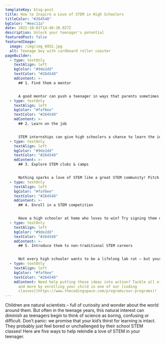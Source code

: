 ```yaml
---
templateKey: blog-post
title: How to Inspire a Love of STEM in High Schoolers
titleColor: "#264548"
bgColor: "#eec11a"
date: 2022-10-01T14:48:38.027Z
description: Unlock your teenager's potential
featuredPost: false
featuredImage:
  image: /img/img_6952.jpg
  alt: Teenage boy with cardboard roller coaster
pageBuilder:
  - type: textOnly
    textAlign: left
    bgColor: "#9de2dd"
    textColor: "#264548"
    mdContent: >-
      ## 1. Find them a mentor


      A good mentor can push a teenager in ways that parents sometimes can’t, providing a much-needed source of positive leadership and guidance at a time when teenagers are staking out their independence. In addition to helping teenagers build confidence and discipline, a rockstar STEM mentor can also spark a high schooler’s curiosity about STEM fields, shatter stereotypes about who practices STEM, and demonstrate the diversity of STEM career options. Does your teen admire an upperclassman who’s planning on majoring in Bio in college? Do they love their Physics teacher? Do they have a cool cousin working at a programming start-up? Any of these figures could make for an awesome mentor.
  - type: textOnly
    textAlign: left
    bgColor: "#faf6ee"
    textColor: "#264548"
    mdContent: >-
      ## 2. Learn on the job


      STEM internships can give high schoolers a chance to learn the ins & outs of a STEM career first-hand. Check out some local tech companies & STEM start-ups to see if they have high school internship programs. Who knows? Maybe your teenager will write an amazing college essay about how they discovered their love of coding during their summer at Verizon!
  - type: textOnly
    textAlign: left
    bgColor: "#9de2dd"
    textColor: "#264548"
    mdContent: >-
      ## 3. Explore STEM clubs & camps


      Nothing sparks a love of STEM like a great STEM community! Pitch activities like robotics club or coding classes to your teenager to encourage them to explore concepts like logic, math, and engineering in a relaxed and collaborative environment with their peers.
  - type: textOnly
    textAlign: left
    bgColor: "#faf6ee"
    textColor: "#264548"
    mdContent: >-
      ## 4. Enroll in a STEM competition


      Have a high schooler at home who loves to win? Try signing them up for a STEM competition! From local science fairs to state-level math competitions to national robotics contests, teens can put their minds to the test devising creative solutions to global problems while expanding their STEM horizons and meeting other students with a passion for STEM.
  - type: textOnly
    textAlign: left
    bgColor: "#9de2dd"
    textColor: "#264548"
    mdContent: >-
      ## 5. Introduce them to non-traditional STEM careers


      Not every high schooler wants to be a lifelong lab rat – but your teenager shouldn’t let that dissuade them from exploring STEM studies! If your teen loves sports, show them an article about sports statisticians. If they love Fortnite, ask them if they know about video game developers. If they’re a visual artist, hand them an interview with a Pixar animator. The STEM field is broad, and it can accommodate a huge range of personalities and interests!
  - type: textOnly
    textAlign: left
    bgColor: "#faf6ee"
    textColor: "#264548"
    mdContent: Need help putting these ideas into action? Tackle all of these steps
      and more by enrolling your child in one of our [coding
      classes](https://www.thecodingspace.com/programs/our-programs)!
---
```

Children are natural scientists – full of curiosity and wonder about the world around them. But often in the teenage years, this natural interest can diminish as teenagers begin to think of science as boring, confusing or difficult. Don’t panic: we promise that your kid’s thirst for learning is intact. They probably just feel bored or unchallenged by their school STEM classes! Here are five ways to help rekindle a love of STEM in your teenager.